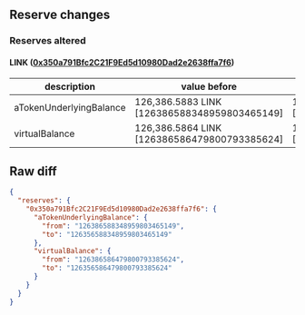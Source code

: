 ## Reserve changes

### Reserves altered

#### LINK ([0x350a791Bfc2C21F9Ed5d10980Dad2e2638ffa7f6](https://optimistic.etherscan.io/address/0x350a791Bfc2C21F9Ed5d10980Dad2e2638ffa7f6))

| description | value before | value after |
| --- | --- | --- |
| aTokenUnderlyingBalance | 126,386.5883 LINK [126386588348959803465149] | 126,356.5883 LINK [126356588348959803465149] |
| virtualBalance | 126,386.5864 LINK [126386586479800793385624] | 126,356.5864 LINK [126356586479800793385624] |


## Raw diff

```json
{
  "reserves": {
    "0x350a791Bfc2C21F9Ed5d10980Dad2e2638ffa7f6": {
      "aTokenUnderlyingBalance": {
        "from": "126386588348959803465149",
        "to": "126356588348959803465149"
      },
      "virtualBalance": {
        "from": "126386586479800793385624",
        "to": "126356586479800793385624"
      }
    }
  }
}
```